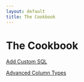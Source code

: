 ```yaml
---
layout: default
title: The Cookbook
---
```


# The Cookbook #

[Add Custom SQL](add-custom-sql)

[Advanced Column Types](advanced-column-types)
